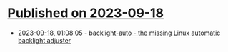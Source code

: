 # [Published on 2023-09-18](index.md)

* [2023-09-18, 01:08:05](https://lobste.rs/s/w1oxtc/backlight_auto_missing_linux_automatic) - [backlight-auto - the missing Linux automatic backlight adjuster](https://len.falken.directory/backlight-auto.html)
